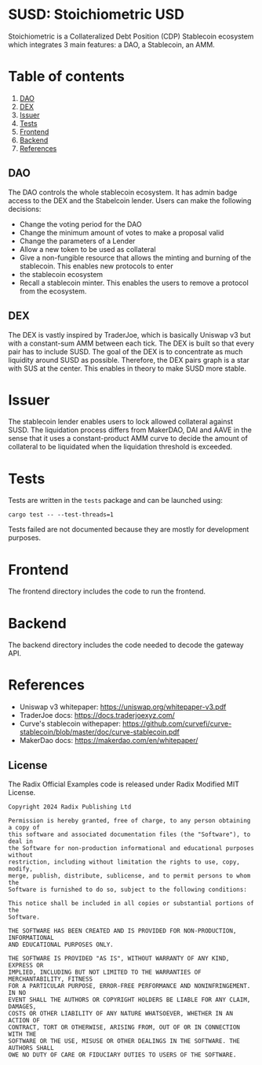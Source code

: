 # SUSD: Stoichiometric USD

Stoichiometric is a Collateralized Debt Position (CDP) Stablecoin ecosystem which integrates 3 main features: a DAO, a Stablecoin, an AMM.

# Table of contents
1. [DAO](#DAO)
2. [DEX](#DEX)
3. [Issuer](#Issuer)
4. [Tests](#Tests)
5. [Frontend](#Frontend)
6. [Backend](#Backend)
7. [References](#References)


## DAO
The DAO controls the whole stablecoin ecosystem. It has admin badge access to the DEX and the Stabelcoin lender. Users 
can make the following decisions:
- Change the voting period for the DAO
- Change the minimum amount of votes to make a proposal valid
- Change the parameters of a Lender
- Allow a new token to be used as collateral
- Give a non-fungible resource that allows the minting and burning of the stablecoin. This enables new protocols to enter 
- the stablecoin ecosystem
- Recall a stablecoin minter. This enables the users to remove a protocol from the ecosystem.

## DEX
The DEX is vastly inspired by TraderJoe, which is basically Uniswap v3 but with a constant-sum AMM between each tick. 
The DEX is built so that every pair has to include SUSD. The goal of the DEX is to concentrate as much liquidity around 
SUSD as possible. Therefore, the DEX pairs graph is a star with SUS at the center. This enables in theory to make SUSD 
more stable.

# Issuer
The stablecoin lender enables users to lock allowed collateral against SUSD. The liquidation process differs from 
MakerDAO, DAI and AAVE in the sense that it uses a constant-product AMM curve to decide the amount of collateral to be 
liquidated when the liquidation threshold is exceeded.

# Tests
Tests are written in the `tests` package and can be launched using:
```
cargo test -- --test-threads=1
```
Tests failed are not documented because they are mostly for development purposes.

# Frontend
The frontend directory includes the code to run the frontend.


# Backend
The backend directory includes the code needed to decode the gateway API.

# References
- Uniswap v3 whitepaper: https://uniswap.org/whitepaper-v3.pdf
- TraderJoe docs: https://docs.traderjoexyz.com/
- Curve's stablecoin withepaper: https://github.com/curvefi/curve-stablecoin/blob/master/doc/curve-stablecoin.pdf
- MakerDao docs: https://makerdao.com/en/whitepaper/
 

 ## License

The Radix Official Examples code is released under Radix Modified MIT License.

    Copyright 2024 Radix Publishing Ltd

    Permission is hereby granted, free of charge, to any person obtaining a copy of
    this software and associated documentation files (the "Software"), to deal in
    the Software for non-production informational and educational purposes without
    restriction, including without limitation the rights to use, copy, modify,
    merge, publish, distribute, sublicense, and to permit persons to whom the
    Software is furnished to do so, subject to the following conditions:

    This notice shall be included in all copies or substantial portions of the
    Software.

    THE SOFTWARE HAS BEEN CREATED AND IS PROVIDED FOR NON-PRODUCTION, INFORMATIONAL
    AND EDUCATIONAL PURPOSES ONLY.

    THE SOFTWARE IS PROVIDED "AS IS", WITHOUT WARRANTY OF ANY KIND, EXPRESS OR
    IMPLIED, INCLUDING BUT NOT LIMITED TO THE WARRANTIES OF MERCHANTABILITY, FITNESS
    FOR A PARTICULAR PURPOSE, ERROR-FREE PERFORMANCE AND NONINFRINGEMENT. IN NO
    EVENT SHALL THE AUTHORS OR COPYRIGHT HOLDERS BE LIABLE FOR ANY CLAIM, DAMAGES,
    COSTS OR OTHER LIABILITY OF ANY NATURE WHATSOEVER, WHETHER IN AN ACTION OF
    CONTRACT, TORT OR OTHERWISE, ARISING FROM, OUT OF OR IN CONNECTION WITH THE
    SOFTWARE OR THE USE, MISUSE OR OTHER DEALINGS IN THE SOFTWARE. THE AUTHORS SHALL
    OWE NO DUTY OF CARE OR FIDUCIARY DUTIES TO USERS OF THE SOFTWARE.

